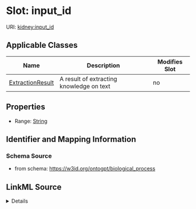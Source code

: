 

# Slot: input_id

URI: [kidney:input_id](http://w3id.org/ontogpt/kidney-templateinput_id)



<!-- no inheritance hierarchy -->





## Applicable Classes

| Name | Description | Modifies Slot |
| --- | --- | --- |
| [ExtractionResult](ExtractionResult.md) | A result of extracting knowledge on text |  no  |







## Properties

* Range: [String](String.md)





## Identifier and Mapping Information







### Schema Source


* from schema: https://w3id.org/ontogpt/biological_process




## LinkML Source

<details>
```yaml
name: input_id
from_schema: https://w3id.org/ontogpt/biological_process
rank: 1000
alias: input_id
owner: ExtractionResult
domain_of:
- ExtractionResult
range: string

```
</details>